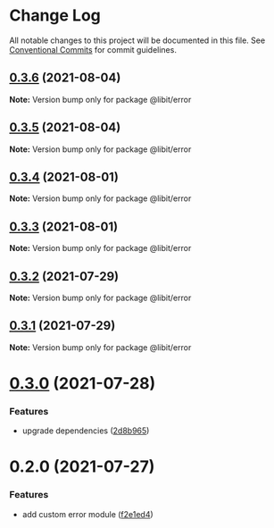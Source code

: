 # Change Log

All notable changes to this project will be documented in this file.
See [Conventional Commits](https://conventionalcommits.org) for commit guidelines.

## [0.3.6](https://gitr.net/mindary/libit/compare/@libit/error@0.3.5...@libit/error@0.3.6) (2021-08-04)

**Note:** Version bump only for package @libit/error





## [0.3.5](https://gitr.net/mindary/libit/compare/@libit/error@0.3.4...@libit/error@0.3.5) (2021-08-04)

**Note:** Version bump only for package @libit/error





## [0.3.4](https://gitr.net/mindary/libit/compare/@libit/error@0.3.3...@libit/error@0.3.4) (2021-08-01)

**Note:** Version bump only for package @libit/error





## [0.3.3](https://gitr.net/mindary/libit/compare/@libit/error@0.3.2...@libit/error@0.3.3) (2021-08-01)

**Note:** Version bump only for package @libit/error





## [0.3.2](https://gitr.net/mindary/libit/compare/@libit/error@0.3.1...@libit/error@0.3.2) (2021-07-29)

**Note:** Version bump only for package @libit/error





## [0.3.1](https://gitr.net/mindary/libit/compare/@libit/error@0.3.0...@libit/error@0.3.1) (2021-07-29)

**Note:** Version bump only for package @libit/error





# [0.3.0](https://gitr.net/mindary/libit/compare/@libit/error@0.2.0...@libit/error@0.3.0) (2021-07-28)


### Features

* upgrade dependencies ([2d8b965](https://gitr.net/mindary/libit/commits/2d8b965efb6abee298ea710baf9824090e18dbaf))





# 0.2.0 (2021-07-27)


### Features

* add custom error module ([f2e1ed4](https://gitr.net/mindary/libit/commits/f2e1ed4c2aef1e8583f799c0b39bc2de52007e5b))
